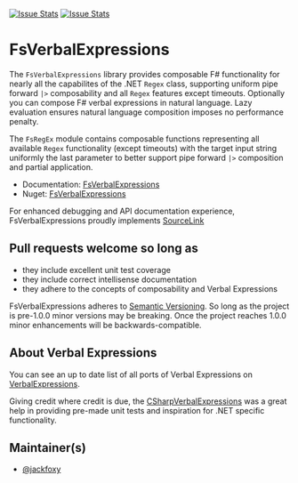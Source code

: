 [![Issue Stats](http://issuestats.com/github/verbalexpressions/FsVerbalExpressions/badge/issue)](http://issuestats.com/github/verbalexpressions/FsVerbalExpressions)
[![Issue Stats](http://issuestats.com/github/verbalexpressions/FsVerbalExpressions/badge/pr)](http://issuestats.com/github/verbalexpressions/FsVerbalExpressions)

# FsVerbalExpressions

The `FsVerbalExpressions` library provides composable F# functionality for nearly all the capabilites of the .NET `Regex` class, supporting uniform pipe forward `|>` composability and all `Regex` features except timeouts. Optionally you can compose F# verbal expressions in natural language. Lazy evaluation ensures natural language composition imposes no performance penalty.

The `FsRegEx` module contains composable functions representing all available `Regex` functionality (except timeouts) with the target input string uniformly the last parameter to better support pipe forward `|>` composition and partial application. 

- Documentation: [FsVerbalExpressions](http://verbalexpressions.github.io/FSharpVerbalExpressions/)
- Nuget: [FsVerbalExpressions](https://www.nuget.org/packages/FsVerbalExpressions "FsVerbalExpressions")

For enhanced debugging and API documentation experience, FsVerbalExpressions proudly implements [SourceLink](http://ctaggart.github.io/SourceLink/ "SourceLink")

## Pull requests welcome so long as 

- they include excellent unit test coverage 
- they include correct intellisense documentation
- they adhere to the concepts of composability and Verbal Expressions

FsVerbalExpressions adheres to [Semantic Versioning](http://semver.org/ "Semantic Versioning"). So long as the project is pre-1.0.0 minor versions may be breaking. Once the project reaches 1.0.0 minor enhancements will be backwards-compatible.

## About Verbal Expressions

You can see an up to date list of all ports of Verbal Expressions on [VerbalExpressions](http://verbalexpressions.github.io).

Giving credit where credit is due, the [CSharpVerbalExpressions](https://github.com/VerbalExpressions/CSharpVerbalExpressions "CSharpVerbalExpressions") was a great help in providing pre-made unit tests and inspiration for .NET specific functionality.

## Maintainer(s)

- [@jackfoxy](https://github.com/jackfoxy)

